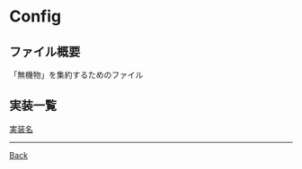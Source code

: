 # Config

## ファイル概要

「無機物」を集約するためのファイル

## 実装一覧

[実装名](./__Todo/README.md)

---
[Back](../README.md)  